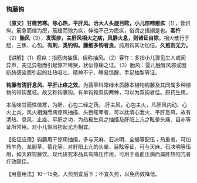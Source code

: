 ### 钩藤钩 

**〔原文〕甘微苦寒。除心热，平肝风。治大人头旋目眩，小儿惊啼瘛疭**（1），音炽纵。筋急而缩为瘛，筋缓而弛为疭，伸缩不己为瘛疭，俗谓之搐搦是也。**客忤**（2）**胎风**（3），**发斑疹，主肝风相火之病，风静火息，则诸证自除**。相火散行于胆、三焦、心包。**有刺，类钓钩。藤细多钩者良**。纯用钩其功加倍。**久煎则无力。**

【讲解】（1）瘛疭：指筋肉抽搐，俗称抽风。（2）客忤：多指小儿骤见生人或闻异声，突见异物而引起惊吓啼哭，状似惊痫之证。（3）胎风：婴儿触冒风邪或因断脐感染而引起的壮热呕吐、精神不宁、睡易惊醒、手足抽掣等证。

**钩藤有清肝息风、平肝止痉之效**。为茜草科常绿木质藤本植物钩藤及其同属多种植物的带钩茎枝。故又称钩藤钩。有单钩和双钩两种，习以为双钩者佳。原药生用。

本品味甘而性微寒，为肝、心包二经之药。.肝主风，心包主火，凡肝风内动、心火上炎，风火相煽而病惊风抽搐、头巨眩晕者，可以此清心泄火、平肝息风，故有清热、息风、止痉、平肝之功，为热极生风之抽搐及肝阳上亢之眩晕头痛、目赤等证所常用。对小儿惊风初起尤为相宜。

【临证应用】钩藤用干惊痫抽搐，多与天麻、石决明、全蝎等配伍；热重者，可加羚羊角、龙胆草、菊花等。对肝阳上亢的头晕、目眩等证，可与天麻、石决明等伍用，如天麻钩藤饮。现代研究本品具有降压作用，可用于高血压病而属肝热阳亢者疗效颇佳。

【用量用法】10—15克。入煎剂宜后下；不宜久煎，以免药效降低。
